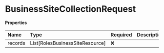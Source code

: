 # BusinessSiteCollectionRequest

**Properties**

| Name    | Type                            | Required | Description |
| :------ | :------------------------------ | :------- | :---------- |
| records | List[RolesBusinessSiteResource] | ❌       |             |

<!-- This file was generated by liblab | https://liblab.com/ -->
